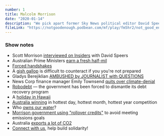 ```yaml
---
number: 1
title: Malcolm Morrison
date: "2020-01-14"
description: "We pick apart former Sky News political editor David Speer's interview with Scott Morrison, and shockingly discover that it has some issues!"
fileLink: "https://notgoodenough.podbean.com/mf/play/fm5hr2/not_good_enough_001_with_intro.mp3"
---
```


### Show notes

- Scott Morrison [interviewed on Insiders](https://www.abc.net.au/news/2020-01-12/scott-morrison-fires-interview-with-david-speers-key-moments/11860990) with David Speers
- Australian Prime Ministers [earn a fresh half-mil](https://www.news.com.au/finance/money/top-10-world-leader-salaries-revealed/news-story/652f2d979fa2a33fcec57313f798c835)
- [Forced handshakes](https://www.youtube.com/watch?v=kePvZkV-Zcs)
- A [gish gallop](https://twitter.com/mcccclean/status/1216282948795650048) is difficult to counteract if you you're not prepared
- Gladys Berejiklian [AMBUSHED by JOURNALIST with QUESTIONS](https://www.news.com.au/national/nsw-act/reporter-ambushes-gladys-berejiklian-at-press-conference-over-stripsearches-of-minors/news-story/2c7c4a6e866821320a2a04d9334009cf)
- News Corp finance manager Emily Townsend [quits over climate-denial](https://www.independent.co.uk/news/world/australasia/australia-wildfires-news-corp-murdoch-michael-miller-staff-email-emily-townsend-a9278016.html)
- [Robodebt](https://www.theguardian.com/australia-news/2019/nov/28/robodebt-the-federal-court-ruling-and-what-it-means-for-targeted-welfare-recipients) — the government has been forced to dismantle its debt recovery program
- A [holiday in Hawaii](https://www.pedestrian.tv/news/scott-morrison-hawaii/)
- [Australia winning](https://www.theguardian.com/australia-news/2019/dec/19/419c-australia-records-hottest-ever-day-one-day-after-previous-record) in hottest day, hottest month, hottest year competition
- Who [owns our water](https://www.abc.net.au/news/rural/2019-03-25/foreign-owned-water-entitlement-register-reveals-key-countries/10923384)?
- [Morrison government using "rollover credits"](https://www.theguardian.com/environment/2018/dec/12/australia-likely-to-use-controversial-kyoto-loophole-to-meet-paris-agreement) to avoid meeting emissions goals
- Australia [exports a lot of CO2](https://www.abc.net.au/news/science/2019-08-19/australia-co2-exports-third-highest-worldwide/11420654)
- [Connect with us](https://twitter.com/notgoodpod), help build solidarity!
